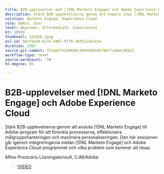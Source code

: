 ```yaml
---
title: B2B-upplevelser med [!DNL Marketo Engage] och Adobe Experience Cloud
description: Stärk B2B-upplevelserna genom att koppla ihop [!DNL Marketo Engage] med Adobe-program för att förenkla processerna, effektivisera målgruppshanteringen och maximera personaliseringen.
solution: Marketo Engage, Experience Cloud
role: Admin, User
level: Beginner, Intermediate, Experienced
kt: 10569
thumbnail: 343826.jpeg
exl-id: 0ecf5ee8-6c7d-4467-9779-10fb114b7e5e
duration: 2367
source-git-commit: 3f2a8375249858c4905d9058570dffcd4dcd8622
workflow-type: tm+mt
source-wordcount: '76'
ht-degree: 0%

---
```


# B2B-upplevelser med [!DNL Marketo Engage] och Adobe Experience Cloud

Stärk B2B-upplevelserna genom att ansluta [!DNL Marketo Engage] till Adobe-program för att förenkla processerna, effektivisera målgruppshanteringen och maximera personaliseringen. Den här sessionen går igenom integreringarna mellan [!DNL Marketo Engage] och Adobe Experience Cloud-programmet och vilka problem som kommer att lösas.

*Mihai Prisacariu* Lösningskonsult, CJM/Adobe

>[!VIDEO](https://video.tv.adobe.com/v/343826/?quality=12&learn=on)
